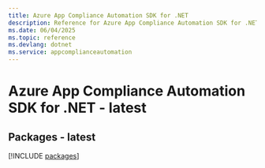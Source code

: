 ```yaml
---
title: Azure App Compliance Automation SDK for .NET
description: Reference for Azure App Compliance Automation SDK for .NET
ms.date: 06/04/2025
ms.topic: reference
ms.devlang: dotnet
ms.service: appcomplianceautomation
---
```

# Azure App Compliance Automation SDK for .NET - latest
## Packages - latest
[!INCLUDE [packages](app-compliance-automation-index.md)]